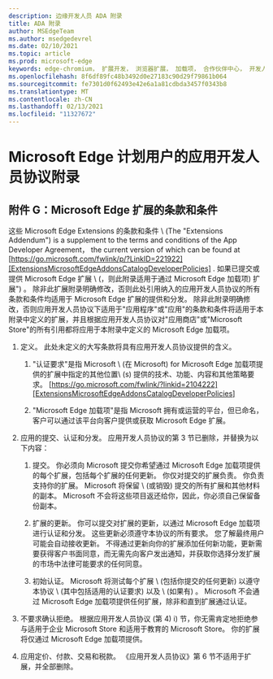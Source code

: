 ```yaml
---
description: 边缘开发人员 ADA 附录
title: ADA 附录
author: MSEdgeTeam
ms.author: msedgedevrel
ms.date: 02/10/2021
ms.topic: article
ms.prod: microsoft-edge
keywords: edge-chromium， 扩展开发， 浏览器扩展， 加载项， 合作伙伴中心， 开发人员
ms.openlocfilehash: 8f6df89fc48b3492d0e27183c90d29f79861b064
ms.sourcegitcommit: fe7301d0f62493e42e6a1a81cdbda3457f0343b8
ms.translationtype: MT
ms.contentlocale: zh-CN
ms.lasthandoff: 02/13/2021
ms.locfileid: "11327672"
---
```

# Microsoft Edge 计划用户的应用开发人员协议附录  

## 附件 G：Microsoft Edge 扩展的条款和条件  

这些 Microsoft Edge Extensions 的条款和条件 \ (The "Extensions Addendum"\) is a supplement to the terms and conditions of the App Developer Agreement， the current version of which can be found at [https://go.microsoft.com/fwlink/p/?LinkID=221922][ExtensionsMicrosoftEdgeAddonsCatalogDeveloperPolicies] .  如果已提交或提供 Microsoft Edge 扩展 \ (，则此附录适用于通过 Microsoft Edge 加载项) 扩展"\) 。  除非此扩展附录明确修改，否则此处引用纳入的应用开发人员协议的所有条款和条件均适用于 Microsoft Edge 扩展的提供和分发。  除非此附录明确修改，否则应用开发人员协议下适用于"应用程序"或"应用"的条款和条件将适用于本附录中定义的扩展，并且根据应用开发人员协议对"应用商店"或"Microsoft Store"的所有引用都将应用于本附录中定义的 Microsoft Edge 加载项。  

1.  定义。  此处未定义的大写条款将具有应用开发人员协议提供的含义。  

    1.  "认证要求"是指 Microsoft \ (在 Microsoft\) for Microsoft Edge 加载项提供的扩展中指定的其他位置\ (s\) 提供的技术、功能、内容和其他策略要求。 [https://go.microsoft.com/fwlink/?linkid=2104222][ExtensionsMicrosoftEdgeAddonsCatalogDeveloperPolicies]  

    1.  "Microsoft Edge 加载项"是指 Microsoft 拥有或运营的平台，但已命名，客户可以通过该平台向客户提供或获取 Microsoft Edge 扩展。

1.  应用的提交、认证和分发。  应用开发人员协议的第 3 节已删除，并替换为以下内容：  

    1.  提交。  你必须向 Microsoft 提交你希望通过 Microsoft Edge 加载项提供的每个扩展，包括每个扩展的任何更新。  你仅对提交的扩展负责。  你负责支持你的扩展。  Microsoft 将保留 \ (或销毁\) 提交的所有扩展和其他材料的副本。  Microsoft 不会将这些项目返还给你，因此，你必须自己保留备份副本。  

    1.  扩展的更新。  你可以提交对扩展的更新，以通过 Microsoft Edge 加载项进行认证和分发。  这些更新必须遵守本协议的所有要求。  您了解最终用户可能会自动接收更新。  不得通过更新向你的扩展添加任何新功能，更新需要获得客户书面同意，而无需先向客户发出通知，并获取你选择分发扩展的市场中法律可能要求的任何同意。  

    1.  初始认证。  Microsoft 将测试每个扩展 \ (包括你提交的任何更新\) 以遵守本协议 \ (其中包括适用的认证要求\) 以及 \ (如果有\) 。  Microsoft 不会通过 Microsoft Edge 加载项提供任何扩展，除非和直到扩展通过认证。  

1.  不要求确认拒绝。  根据应用开发人员协议 (第 4\) i\) 节，你无需肯定地拒绝参与适用于企业 Microsoft Store 和适用于教育的 Microsoft Store。  你的扩展将仅通过 Microsoft Edge 加载项提供。  

1.  应用定价、付款、交易和税款。  《应用开发人员协议》第 6 节不适用于扩展，并全部删除。  

<!-- links -->  

[ExtensionsMicrosoftEdgeAddonsCatalogDeveloperPolicies]: ./developer-policies.md "Microsoft Edge 加载项目录开发人员策略|Microsoft Docs"  
